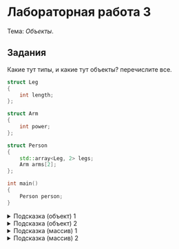 # Лабораторная работа 3

Тема: *Объекты*.


## Задания

Какие тут типы, и какие тут объекты? перечислите все.

```cpp
struct Leg
{
    int length;
};

struct Arm
{
    int power;
};

struct Person
{
    std::array<Leg, 2> legs;
    Arm arms[2];
};

int main()
{
    Person person;
}
```

<details>
<summary>Подсказка (объект) 1</summary>
Объект - это кусок памяти конкретного типа.
</details>

<details>
<summary>Подсказка (объект) 2</summary>
Объект может быть любого типа.
</details>

<details>
<summary>Подсказка (массив) 1</summary>
Массивы хранят в себе несколько объектов.
</details>

<details>
<summary>Подсказка (массив) 2</summary>
C массивы не являются объектами в обыкновенном смысле слова. 
У них есть странности.
</details>

